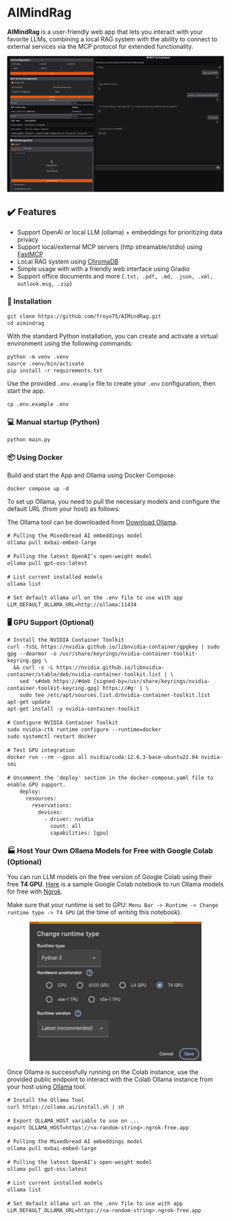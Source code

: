 # AIMindRag

**AIMindRag** is a user-friendly web app that lets you interact with your favorite LLMs, combining a local RAG system with the ability to connect to external services via the MCP protocol for extended functionality.

<p align="center">
  <img src="./images/aimindrag.png" alt="AIMindRag UI" width="1000"/>
</p>

## ✔️ Features

- Support OpenAI or local LLM (ollama) + embeddings for prioritizing data privacy
- Support local/external MCP servers (http streamable/stdio) using [FastMCP](https://github.com/jlowin/fastmcp)
- Local RAG system using [ChromaDB](https://github.com/chroma-core/chroma)
- Simple usage with with a friendly web interface using Gradio
- Support office documents and more (`.txt, .pdf, .md, .json, .xml, outlook.msg, .zip`)

### 🔧 Installation

```shell
git clone https://github.com/froyo75/AIMindRag.git
cd aimindrag
```

With the standard Python installation, you can create and activate a virtual environment using the following commands:

```shell
python -m venv .venv
source .venv/bin/activate
pip install -r requirements.txt
```

Use the provided `.env.example` file to create your `.env` configuration, then start the app.

```shell
cp .env.example .env
```

### 💻 Manual startup (Python)
```shell
python main.py
```

### 📦 Using Docker

Build and start the App and Ollama using Docker Compose:

```shell
docker compose up -d
```

To set up Ollama, you need to pull the necessary models and configure the default URL (from your host) as follows:

The Ollama tool can be downloaded from [Download Ollama](https://ollama.com/download).

```shell
# Pulling the Mixedbread AI embeddings model
ollama pull mxbai-embed-large

# Pulling the latest OpenAI’s open-weight model
ollama pull gpt-oss:latest

# List current installed models
ollama list

# Set default ollama url on the .env file to use with app
LLM_DEFAULT_OLLAMA_URL=http://ollama:11434
```

### 🖥️ GPU Support (Optional)

```shell
# Install the NVIDIA Container Toolkit
curl -fsSL https://nvidia.github.io/libnvidia-container/gpgkey | sudo gpg --dearmor -o /usr/share/keyrings/nvidia-container-toolkit-keyring.gpg \
  && curl -s -L https://nvidia.github.io/libnvidia-container/stable/deb/nvidia-container-toolkit.list | \
    sed 's#deb https://#deb [signed-by=/usr/share/keyrings/nvidia-container-toolkit-keyring.gpg] https://#g' | \
    sudo tee /etc/apt/sources.list.d/nvidia-container-toolkit.list
apt-get update
apt-get install -y nvidia-container-toolkit

# Configure NVIDIA Container Toolkit
sudo nvidia-ctk runtime configure --runtime=docker
sudo systemctl restart docker

# Test GPU integration
docker run --rm --gpus all nvidia/cuda:12.6.3-base-ubuntu22.04 nvidia-smi

# Uncomment the 'deploy' section in the docker-compose.yaml file to enable GPU support.
    deploy:
      resources:
        reservations:
          devices:
            - driver: nvidia
              count: all 
              capabilities: [gpu]
```

### 🏭 Host Your Own Ollama Models for Free with Google Colab (Optional)

You can run LLM models on the free version of Google Colab using their free **T4 GPU**. [Here](./Google%20Colab/ollama.ipynb) is a sample Google Colab notebook to run Ollama models for free with [Ngrok](https://ngrok.com/).

Make sure that your runtime is set to GPU: `Menu Bar -> Runtime -> Change runtime type -> T4 GPU` (at the time of writing this notebook). 

<p align="center">
  <img src="./images/google-collab-runtime.png" alt="Google Colab Runtime Settings" width="400"/>
</p>

Once Ollama is successfully running on the Colab instance, use the provided public endpoint to interact with the Colab Ollama instance from your host using [Ollama](https://ollama.com/download) tool. 

```shell
# Install the Ollama Tool
curl https://ollama.ai/install.sh | sh

# Export OLLAMA_HOST variable to use on ...
export OLLAMA_HOST=https://<a-random-string>.ngrok-free.app

# Pulling the Mixedbread AI embeddings model
ollama pull mxbai-embed-large

# Pulling the latest OpenAI’s open-weight model
ollama pull gpt-oss:latest

# List current installed models
ollama list

# Set default ollama url on the .env file to use with app
LLM_DEFAULT_OLLAMA_URL=https://<a-random-string>.ngrok-free.app
```
